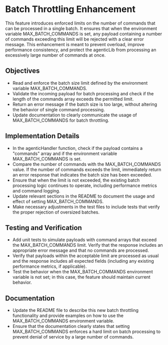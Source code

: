 # Batch Throttling Enhancement

This feature introduces enforced limits on the number of commands that can be processed in a single batch. It ensures that when the environment variable MAX_BATCH_COMMANDS is set, any payload containing a number of commands exceeding this limit will be rejected with a clear error message. This enhancement is meant to prevent overload, improve performance consistency, and protect the agenticLib from processing an excessively large number of commands at once.

## Objectives

- Read and enforce the batch size limit defined by the environment variable MAX_BATCH_COMMANDS.
- Validate the incoming payload for batch processing and check if the length of the commands array exceeds the permitted limit.
- Return an error message if the batch size is too large, without altering the behavior of single command processing.
- Update documentation to clearly communicate the usage of MAX_BATCH_COMMANDS for batch throttling.

## Implementation Details

- In the agenticHandler function, check if the payload contains a "commands" array and if the environment variable MAX_BATCH_COMMANDS is set.
- Compare the number of commands with the MAX_BATCH_COMMANDS value. If the number of commands exceeds the limit, immediately return an error response that indicates the batch size has been exceeded.
- Ensure that when the limit is not exceeded, the existing batch processing logic continues to operate, including performance metrics and command logging.
- Update relevant sections in the README to document the usage and effect of setting MAX_BATCH_COMMANDS.
- Make necessary adjustments in the test files to include tests that verify the proper rejection of oversized batches.

## Testing and Verification

- Add unit tests to simulate payloads with command arrays that exceed the MAX_BATCH_COMMANDS limit. Verify that the response includes an appropriate error message and that no commands are processed.
- Verify that payloads within the acceptable limit are processed as usual and the response includes all expected fields (including any existing performance metrics, if applicable).
- Test the behavior when the MAX_BATCH_COMMANDS environment variable is not set; in this case, the feature should maintain current behavior.

## Documentation

- Update the README file to describe this new batch throttling functionality and provide examples on how to use the MAX_BATCH_COMMANDS environment variable.
- Ensure that the documentation clearly states that setting MAX_BATCH_COMMANDS enforces a hard limit on batch processing to prevent denial of service by a large number of commands.
